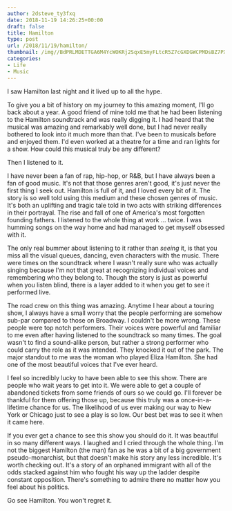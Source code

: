 ```yaml
---
author: 2dsteve_ty3fxq
date: 2018-11-19 14:26:25+00:00
draft: false
title: Hamilton
type: post
url: /2018/11/19/hamilton/
thumbnail: /img//BdPRLMDETTGA6M4YcWOKRj2SqxE5myFLtcR5Z7cGXDGWCPMDsBZ7PX8bsLCd6MS1Q.jpg
categories:
- Life
- Music
---
```






I saw Hamilton last night and it lived up to all the hype.







To give you a bit of history on my journey to this amazing moment, I'll go back about a year. A good friend of mine told me that he had been listening to the Hamilton soundtrack and was really digging it. I had heard that the musical was amazing and remarkably well done, but I had never really bothered to look into it much more than that. I've been to musicals before and enjoyed them. I'd even worked at a theatre for a time and ran lights for a show. How could this musical truly be any different?







Then I listened to it. 







I have never been a fan of rap, hip-hop, or R&B, but I have always been a fan of good music. It's not that those genres aren't good, it's just never the first thing I seek out. Hamilton is full of it, and I loved every bit of it. The story is so well told using this medium and these chosen genres of music. It's both an uplifting and tragic tale told in two acts with striking differences in their portrayal. The rise and fall of one of America's most forgotten founding fathers. I listened to the whole thing at work ... twice. I was humming songs on the way home and had managed to get myself obsessed with it. 







The only real bummer about listening to it rather than *seeing* it, is that you miss all the visual queues, dancing, even characters with the music. There were times on the soundtrack where I wasn't really sure who was actually singing because I'm not that great at recognizing individual voices and remembering who they belong to. Though the story is just as powerful when you listen blind, there is a layer added to it when you get to see it performed live.







The road crew on this thing was amazing. Anytime I hear about a touring show, I always have a small worry that the people performing are somehow sub-par compared to those on Broadway. I couldn't be more wrong. These people were top notch performers. Their voices were powerful and familiar to me even after having listened to the soundtrack so many times. The goal wasn't to find a sound-alike person, but rather a strong performer who could carry the role as it was intended. They knocked it out of the park. The major standout to me was the woman who played Eliza Hamilton. She had one of the most beautiful voices that I've ever heard.







I feel so incredibly lucky to have been able to see this show. There are people who wait years to get into it. We were able to get a couple of abandoned tickets from some friends of ours so we could go. I'll forever be thankful for them offering those up, because this truly was a once-in-a-lifetime chance for us. The likelihood of us ever making our way to New York or Chicago just to see a play is so low. Our best bet was to see it when it came here. 







If you ever get a chance to see this show you should do it. It was beautiful in so many different ways. I laughed and I cried through the whole thing. I'm not the biggest Hamilton (the man) fan as he was a bit of a big government pseudo-monarchist, but that doesn't make his story any less incredible. It's worth checking out. It's a story of an orphaned immigrant with all of the odds stacked against him who fought his way up the ladder despite constant opposition. There's something to admire there no matter how you feel about his politics. 







Go see Hamilton. You won't regret it. 




